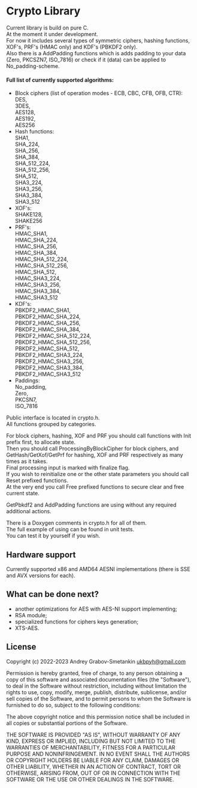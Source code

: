 # Crypto Library

Current library is build on pure C.\
At the moment it under development.\
For now it includes several types of symmetric ciphers, hashing functions, XOF's, PRF's (HMAC only) and KDF's (PBKDF2 only).\
Also there is a AddPadding functions which is adds padding to your data (Zero, PKCSZN7, ISO_7816) or check if it (data) can be applied to No_padding-scheme.

#### Full list of currently supported algorithms:
* Block ciphers (list of operation modes - ECB, CBC, CFB, OFB, CTR):\
	DES,\
	3DES,\
	AES128,\
	AES192,\
	AES256
* Hash functions:\
	SHA1,\
	SHA_224,\
	SHA_256,\
	SHA_384,\
	SHA_512_224,\
	SHA_512_256,\
	SHA_512,\
	SHA3_224,\
	SHA3_256,\
	SHA3_384,\
	SHA3_512
* XOF's:\
	SHAKE128,\
	SHAKE256
* PRF's:\
	HMAC_SHA1,\
	HMAC_SHA_224,\
	HMAC_SHA_256,\
	HMAC_SHA_384,\
	HMAC_SHA_512_224,\
	HMAC_SHA_512_256,\
	HMAC_SHA_512,\
	HMAC_SHA3_224,\
	HMAC_SHA3_256,\
	HMAC_SHA3_384,\
	HMAC_SHA3_512
* KDF's:\
	PBKDF2_HMAC_SHA1,\
	PBKDF2_HMAC_SHA_224,\
	PBKDF2_HMAC_SHA_256,\
	PBKDF2_HMAC_SHA_384,\
	PBKDF2_HMAC_SHA_512_224,\
	PBKDF2_HMAC_SHA_512_256,\
	PBKDF2_HMAC_SHA_512,\
	PBKDF2_HMAC_SHA3_224,\
	PBKDF2_HMAC_SHA3_256,\
	PBKDF2_HMAC_SHA3_384,\
	PBKDF2_HMAC_SHA3_512
* Paddings:\
	No_padding,\
    Zero,\
    PKCSN7,\
    ISO_7816
		
Public interface is located in crypto.h.\
All functions grouped by categories.

For block ciphers, hashing, XOF and PRF you should call functions with Init prefix first, to allocate state.\
Then you should call ProcessingByBlockCipher for block ciphers, and GetHash/GetXof/GetPrf for hashing, XOF and PRF respectively as many times as it takes.\
Final processing input is marked with finalize flag.\
If you wish to reinitialize one or the other state parameters you should call Reset prefixed functions.\
At the very end you call Free prefixed functions to secure clear and free current state.

GetPbkdf2 and AddPadding functions are using without any required additional actions.

There is a Doxygen comments in crypto.h for all of them.\
The full example of using can be found in unit tests.\
You can test it by yourself if you wish.

## Hardware support
Currently supported x86 and AMD64 AESNI implementations (there is SSE and AVX versions for each).

## What can be done next?
- another optimizations for AES with AES-NI support implementing;
- RSA module;
- specialized functions for ciphers keys generation;
- XTS-AES.

## License

Copyright (c) 2022-2023 Andrey Grabov-Smetankin <ukbpyh@gmail.com>

Permission is hereby granted, free of charge, to any person
obtaining a copy of this software and associated documentation
files (the "Software"), to deal in the Software without
restriction, including without limitation the rights to use,
copy, modify, merge, publish, distribute, sublicense, and/or sell
copies of the Software, and to permit persons to whom the
Software is furnished to do so, subject to the following
conditions:

The above copyright notice and this permission notice shall be
included in all copies or substantial portions of the Software.

THE SOFTWARE IS PROVIDED "AS IS", WITHOUT WARRANTY OF ANY KIND,
EXPRESS OR IMPLIED, INCLUDING BUT NOT LIMITED TO THE WARRANTIES
OF MERCHANTABILITY, FITNESS FOR A PARTICULAR PURPOSE AND
NONINFRINGEMENT. IN NO EVENT SHALL THE AUTHORS OR COPYRIGHT
HOLDERS BE LIABLE FOR ANY CLAIM, DAMAGES OR OTHER LIABILITY,
WHETHER IN AN ACTION OF CONTRACT, TORT OR OTHERWISE, ARISING
FROM, OUT OF OR IN CONNECTION WITH THE SOFTWARE OR THE USE OR
OTHER DEALINGS IN THE SOFTWARE.
